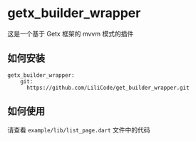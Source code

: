# getx_builder_wrapper

这是一个基于 Getx 框架的 mvvm 模式的插件

## 如何安装

```
getx_builder_wrapper:
    git: 
      https://github.com/LiliCode/get_builder_wrapper.git
```

## 如何使用

请查看 `example/lib/list_page.dart` 文件中的代码
